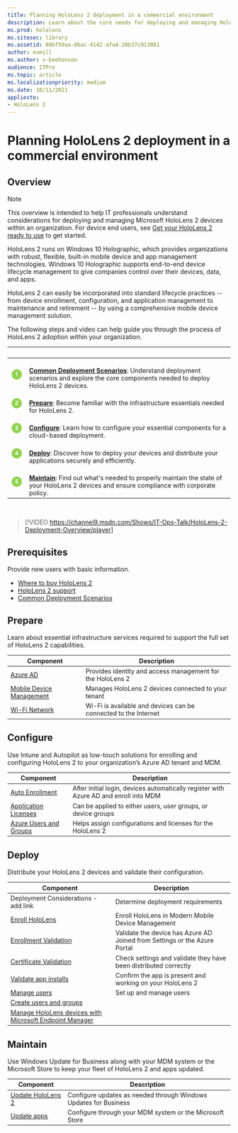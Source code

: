 ```yaml
---
title: Planning HoloLens 2 deployment in a commercial environment
description: Learn about the core needs for deploying and managing HoloLens in enterprise environments, including infrastructure, azure active directory, and mobile device management.
ms.prod: hololens
ms.sitesec: library
ms.assetid: 88bf50aa-0bac-4142-afa4-20b37c013001
author: evmill
ms.author: v-beehanson
audience: ITPro
ms.topic: article
ms.localizationpriority: medium
ms.date: 10/11/2021
appliesto:
- HoloLens 2
---
```

# Planning HoloLens 2 deployment in a commercial environment

## Overview

> [!NOTE]
> This overview is intended to help IT professionals understand considerations for deploying and managing Microsoft HoloLens 2 devices within an organization. For device end users, see [Get your HoloLens 2 ready to use](hololens2-setup.md) to get started.

HoloLens 2 runs on Windows 10 Holographic, which provides organizations with robust, flexible, built-in mobile device and app management technologies. Windows 10 Holographic supports end-to-end device lifecycle management to give companies control over their devices, data, and apps.

HoloLens 2 can easily be incorporated into standard lifecycle practices -- from device enrollment, configuration, and application management to maintenance and retirement -- by using a comprehensive mobile device management solution.

The following steps and video can help guide you through the process of HoloLens 2 adoption within your organization.

| &nbsp; | &nbsp; |
|--|--|
| ![Step 1.](images/1green.png)| <br/> **[Common Deployment Scenarios](hololens-requirements.md)**: Understand deployment scenarios and explore the core components needed to deploy HoloLens 2 devices. |
| ![Step 2.](images/2green.png)| <br/> **[Prepare](#prepare)**: Become familiar with the infrastructure essentials needed for HoloLens 2. |
| ![Step 3.](images/3green.png) | <br/> **[Configure](#configure)**: Learn how to configure your essential components for a cloud-based deployment. |
| ![Step 4.](images/4green.png) | <br/> **[Deploy](#deploy)**: Discover how to deploy your devices and distribute your applications securely and efficiently. |
| ![Step 5.](images/5green.png) | <br/> **[Maintain](#maintain)**: Find out what's needed to properly maintain the state of your HoloLens 2 devices and ensure compliance with corporate policy. |

<br/>

> [!VIDEO https://channel9.msdn.com/Shows/IT-Ops-Talk/HoloLens-2-Deployment-Overview/player]

## Prerequisites

Provide new users with basic information.

*   [Where to buy HoloLens 2](hololens2-purchase.md)
*   [HoloLens 2 support](hololens2-support.md)
*   [Common Deployment Scenarios](hololens-requirements.md)

## Prepare

Learn about essential infrastructure services required to support the full set of HoloLens 2 capabilities.

| Component | Description |
|-----------|------------|
| [Azure AD](hololens-identity.md) | Provides identity and access management for the HoloLens 2  |
| [Mobile Device Management](hololens-mdm-configure.md)| Manages HoloLens 2 devices connected to your tenant  |
| [Wi-Fi Network](hololens-commercial-infrastructure.md)| Wi-Fi is available and devices can be connected to the Internet  |

## Configure

Use Intune and Autopilot as low-touch solutions for enrolling and configuring HoloLens 2 to your organization’s Azure AD tenant and MDM.

| Component | Description |
|-----------|------------|
| [Auto Enrollment](hololens-enroll-mdm.md#auto-enrollment-in-mdm) | After initial login, devices automatically register with Azure AD and enroll into MDM  |
| [Application Licenses](hololens2-cloud-connected-configure.md#application-licenses)| Can be applied to either users, user groups, or device groups  |
| [Azure Users and Groups](hololens2-cloud-connected-configure.md#azure-users-and-groups) | Helps assign configurations and licenses for the HoloLens 2  |

## Deploy

Distribute your HoloLens 2 devices and validate their configuration. 

| Component | Description |
|-----------|------------|
| Deployment Considerations - add link | Determine deployment requirements |
| [Enroll HoloLens](hololens-enroll-mdm) | Enroll HoloLens in Modern Mobile Device Management |
| [Enrollment Validation](hololens2-corp-connected-deploy.md#enrollment-validation) | Validate the device has Azure AD Joined from Settings or the Azure Portal |
| [Certificate Validation](hololens2-corp-connected-deploy.md#wi-fi-certificate-validation) | Check settings and validate they have been distributed correctly |
| [Validate app installs](hololens2-corp-connected-deploy.md#validate-lob-app-install) | Confirm the app is present and working on your HoloLens 2 |
| [Manage users](hololens-identity) | Set up and manage users |
| [Create users and groups](hololens2-corp-connected-configure#azure-users-and-groups)
| [Manage HoloLens devices with Microsoft Endpoint Manager](hololens-endpoint-configure)

## Maintain

Use Windows Update for Business along with your MDM system or the Microsoft Store to keep your fleet of HoloLens 2 and apps updated.

| Component | Description |
|-----------|------------|
| [Update HoloLens 2](hololens-updates.md) | Configure updates as needed through Windows Updates for Business |
| [Update apps](app-deploy-overview.md) | Configure through your MDM system or the Microsoft Store
